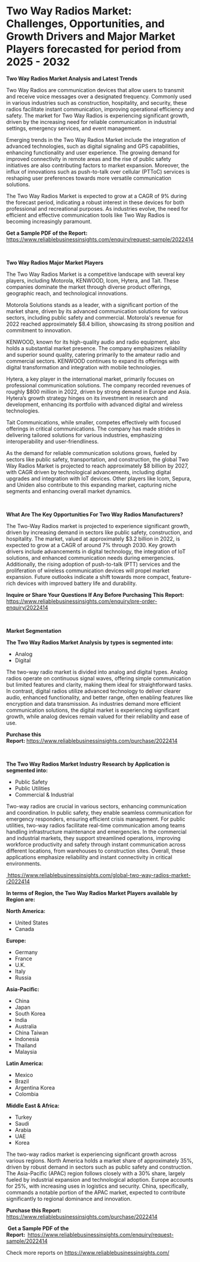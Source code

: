 <p><h1>Two Way Radios Market: Challenges, Opportunities, and Growth Drivers and Major Market Players forecasted for period from 2025 - 2032</h1></p><p><strong>Two Way Radios Market Analysis and Latest Trends</strong></p>
<p><p>Two Way Radios are communication devices that allow users to transmit and receive voice messages over a designated frequency. Commonly used in various industries such as construction, hospitality, and security, these radios facilitate instant communication, improving operational efficiency and safety. The market for Two Way Radios is experiencing significant growth, driven by the increasing need for reliable communication in industrial settings, emergency services, and event management.</p><p>Emerging trends in the Two Way Radios Market include the integration of advanced technologies, such as digital signaling and GPS capabilities, enhancing functionality and user experience. The growing demand for improved connectivity in remote areas and the rise of public safety initiatives are also contributing factors to market expansion. Moreover, the influx of innovations such as push-to-talk over cellular (PTToC) services is reshaping user preferences towards more versatile communication solutions.</p><p>The Two Way Radios Market is expected to grow at a CAGR of 9% during the forecast period, indicating a robust interest in these devices for both professional and recreational purposes. As industries evolve, the need for efficient and effective communication tools like Two Way Radios is becoming increasingly paramount.</p></p>
<p><strong>Get a Sample PDF of the Report:&nbsp;</strong> <a href="https://www.reliablebusinessinsights.com/enquiry/request-sample/2022414?utm_campaign=3003&utm_medium=2&utm_source=Github&utm_content=ia&utm_term=06042025&utm_id=two-way-radios">https://www.reliablebusinessinsights.com/enquiry/request-sample/2022414</a></p>
<p>&nbsp;</p>
<p><strong>Two Way Radios Major Market Players</strong></p>
<p><p>The Two Way Radios Market is a competitive landscape with several key players, including Motorola, KENWOOD, Icom, Hytera, and Tait. These companies dominate the market through diverse product offerings, geographic reach, and technological innovations.</p><p>Motorola Solutions stands as a leader, with a significant portion of the market share, driven by its advanced communication solutions for various sectors, including public safety and commercial. Motorola's revenue for 2022 reached approximately $8.4 billion, showcasing its strong position and commitment to innovation.</p><p>KENWOOD, known for its high-quality audio and radio equipment, also holds a substantial market presence. The company emphasizes reliability and superior sound quality, catering primarily to the amateur radio and commercial sectors. KENWOOD continues to expand its offerings with digital transformation and integration with mobile technologies.</p><p>Hytera, a key player in the international market, primarily focuses on professional communication solutions. The company recorded revenues of roughly $800 million in 2022, driven by strong demand in Europe and Asia. Hytera’s growth strategy hinges on its investment in research and development, enhancing its portfolio with advanced digital and wireless technologies.</p><p>Tait Communications, while smaller, competes effectively with focused offerings in critical communications. The company has made strides in delivering tailored solutions for various industries, emphasizing interoperability and user-friendliness.</p><p>As the demand for reliable communication solutions grows, fueled by sectors like public safety, transportation, and construction, the global Two Way Radios Market is projected to reach approximately $8 billion by 2027, with CAGR driven by technological advancements, including digital upgrades and integration with IoT devices. Other players like Icom, Sepura, and Uniden also contribute to this expanding market, capturing niche segments and enhancing overall market dynamics.</p></p>
<p>&nbsp;</p>
<p><strong>What Are The Key Opportunities For Two Way Radios Manufacturers?</strong></p>
<p><p>The Two-Way Radios market is projected to experience significant growth, driven by increasing demand in sectors like public safety, construction, and hospitality. The market, valued at approximately $3.2 billion in 2022, is expected to grow at a CAGR of around 7% through 2030. Key growth drivers include advancements in digital technology, the integration of IoT solutions, and enhanced communication needs during emergencies. Additionally, the rising adoption of push-to-talk (PTT) services and the proliferation of wireless communication devices will propel market expansion. Future outlooks indicate a shift towards more compact, feature-rich devices with improved battery life and durability.</p></p>
<p><strong>Inquire or Share Your Questions If Any Before Purchasing This Report:</strong> <a href="https://www.reliablebusinessinsights.com/enquiry/pre-order-enquiry/2022414?utm_campaign=3003&utm_medium=2&utm_source=Github&utm_content=ia&utm_term=06042025&utm_id=two-way-radios">https://www.reliablebusinessinsights.com/enquiry/pre-order-enquiry/2022414</a></p>
<p>&nbsp;</p>
<p><strong>Market Segmentation</strong></p>
<p><strong>The Two Way Radios Market Analysis by types is segmented into:</strong></p>
<p><ul><li>Analog</li><li>Digital</li></ul></p>
<p><p>The two-way radio market is divided into analog and digital types. Analog radios operate on continuous signal waves, offering simple communication but limited features and clarity, making them ideal for straightforward tasks. In contrast, digital radios utilize advanced technology to deliver clearer audio, enhanced functionality, and better range, often enabling features like encryption and data transmission. As industries demand more efficient communication solutions, the digital market is experiencing significant growth, while analog devices remain valued for their reliability and ease of use.</p></p>
<p><strong>Purchase this Report:&nbsp;</strong><a href="https://www.reliablebusinessinsights.com/purchase/2022414?utm_campaign=3003&utm_medium=2&utm_source=Github&utm_content=ia&utm_term=06042025&utm_id=two-way-radios">https://www.reliablebusinessinsights.com/purchase/2022414</a></p>
<p>&nbsp;</p>
<p><strong>The Two Way Radios Market Industry Research by Application is segmented into:</strong></p>
<p><ul><li>Public Safety</li><li>Public Utilities</li><li>Commercial & Industrial</li></ul></p>
<p><p>Two-way radios are crucial in various sectors, enhancing communication and coordination. In public safety, they enable seamless communication for emergency responders, ensuring efficient crisis management. For public utilities, two-way radios facilitate real-time communication among teams handling infrastructure maintenance and emergencies. In the commercial and industrial markets, they support streamlined operations, improving workforce productivity and safety through instant communication across different locations, from warehouses to construction sites. Overall, these applications emphasize reliability and instant connectivity in critical environments.</p></p>
<p><a href="https://www.reliablebusinessinsights.com/global-two-way-radios-market-r2022414?utm_campaign=3003&utm_medium=2&utm_source=Github&utm_content=ia&utm_term=06042025&utm_id=two-way-radios">&nbsp;https://www.reliablebusinessinsights.com/global-two-way-radios-market-r2022414</a></p>
<p><strong>In terms of Region, the Two Way Radios Market Players available by Region are:</strong></p>
<p>
    <p> <strong> North America: </strong>
        <ul>
            <li>United States</li>
            <li>Canada</li>
        </ul>
        </p> 
    <p> <strong> Europe: </strong>
        <ul>
            <li>Germany</li>
            <li>France</li>
            <li>U.K.</li>
            <li>Italy</li>
            <li>Russia</li>
        </ul>
        </p> 
    <p> <strong> Asia-Pacific: </strong>
        <ul>
            <li>China</li>
            <li>Japan</li>
            <li>South Korea</li>
            <li>India</li>
            <li>Australia</li>
            <li>China Taiwan</li>
            <li>Indonesia</li>
            <li>Thailand</li>
            <li>Malaysia</li>
        </ul>
        </p> 
    <p> <strong> Latin America: </strong>
        <ul>
            <li>Mexico</li>
            <li>Brazil</li>
            <li>Argentina Korea</li>
            <li>Colombia</li>
        </ul>
        </p> 
    <p> <strong> Middle East & Africa: </strong>
        <ul>
            <li>Turkey</li>
            <li>Saudi</li>
            <li>Arabia</li>
            <li>UAE</li>
            <li>Korea</li>
        </ul>
    </p>
    </p>
<p><p>The two-way radios market is experiencing significant growth across various regions. North America holds a market share of approximately 35%, driven by robust demand in sectors such as public safety and construction. The Asia-Pacific (APAC) region follows closely with a 30% share, largely fueled by industrial expansion and technological adoption. Europe accounts for 25%, with increasing uses in logistics and security. China, specifically, commands a notable portion of the APAC market, expected to contribute significantly to regional dominance and innovation.</p></p>
<p><strong>Purchase this Report: </strong><a href="https://www.reliablebusinessinsights.com/purchase/2022414?utm_campaign=3003&utm_medium=2&utm_source=Github&utm_content=ia&utm_term=06042025&utm_id=two-way-radios">https://www.reliablebusinessinsights.com/purchase/2022414</a></p>
<p>&nbsp;<strong>Get a Sample PDF of the Report:&nbsp;&nbsp;</strong><a href="https://www.reliablebusinessinsights.com/enquiry/request-sample/2022414?utm_campaign=3003&utm_medium=2&utm_source=Github&utm_content=ia&utm_term=06042025&utm_id=two-way-radios">https://www.reliablebusinessinsights.com/enquiry/request-sample/2022414</a></p>
<p><strong></strong></p>
<p>Check more reports on <a href="https://www.reliablebusinessinsights.com/?utm_campaign=3003&utm_medium=2&utm_source=Github&utm_content=ia&utm_term=06042025&utm_id=two-way-radios">https://www.reliablebusinessinsights.com/</a></p>